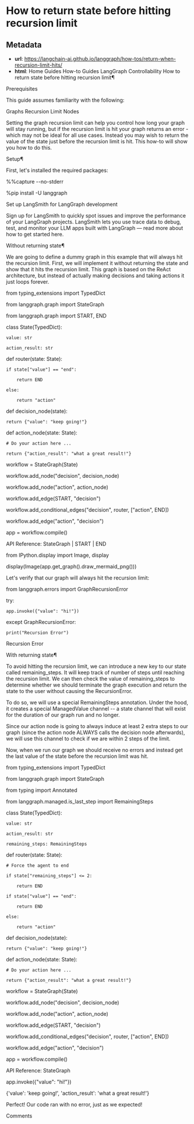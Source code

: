 # How to return state before hitting recursion limit



## Metadata

- **url**: https://langchain-ai.github.io/langgraph/how-tos/return-when-recursion-limit-hits/
- **html**: Home
Guides
How-to Guides
LangGraph
Controllability
How to return state before hitting recursion limit¶

Prerequisites

This guide assumes familiarity with the following:

Graphs
Recursion Limit
Nodes

Setting the graph recursion limit can help you control how long your graph will stay running, but if the recursion limit is hit your graph returns an error - which may not be ideal for all use cases. Instead you may wish to return the value of the state just before the recursion limit is hit. This how-to will show you how to do this.

Setup¶

First, let's installed the required packages:

%%capture --no-stderr

%pip install -U langgraph


Set up LangSmith for LangGraph development

Sign up for LangSmith to quickly spot issues and improve the performance of your LangGraph projects. LangSmith lets you use trace data to debug, test, and monitor your LLM apps built with LangGraph — read more about how to get started here.

Without returning state¶

We are going to define a dummy graph in this example that will always hit the recursion limit. First, we will implement it without returning the state and show that it hits the recursion limit. This graph is based on the ReAct architecture, but instead of actually making decisions and taking actions it just loops forever.

from typing_extensions import TypedDict

from langgraph.graph import StateGraph

from langgraph.graph import START, END





class State(TypedDict):

    value: str

    action_result: str





def router(state: State):

    if state["value"] == "end":

        return END

    else:

        return "action"





def decision_node(state):

    return {"value": "keep going!"}





def action_node(state: State):

    # Do your action here ...

    return {"action_result": "what a great result!"}





workflow = StateGraph(State)

workflow.add_node("decision", decision_node)

workflow.add_node("action", action_node)

workflow.add_edge(START, "decision")

workflow.add_conditional_edges("decision", router, ["action", END])

workflow.add_edge("action", "decision")

app = workflow.compile()


API Reference: StateGraph | START | END

from IPython.display import Image, display



display(Image(app.get_graph().draw_mermaid_png()))


Let's verify that our graph will always hit the recursion limit:

from langgraph.errors import GraphRecursionError



try:

    app.invoke({"value": "hi!"})

except GraphRecursionError:

    print("Recursion Error")

Recursion Error


With returning state¶

To avoid hitting the recursion limit, we can introduce a new key to our state called remaining_steps. It will keep track of number of steps until reaching the recursion limit. We can then check the value of remaining_steps to determine whether we should terminate the graph execution and return the state to the user without causing the RecursionError.

To do so, we will use a special RemainingSteps annotation. Under the hood, it creates a special ManagedValue channel -- a state channel that will exist for the duration of our graph run and no longer.

Since our action node is going to always induce at least 2 extra steps to our graph (since the action node ALWAYS calls the decision node afterwards), we will use this channel to check if we are within 2 steps of the limit.

Now, when we run our graph we should receive no errors and instead get the last value of the state before the recursion limit was hit.

from typing_extensions import TypedDict

from langgraph.graph import StateGraph

from typing import Annotated



from langgraph.managed.is_last_step import RemainingSteps





class State(TypedDict):

    value: str

    action_result: str

    remaining_steps: RemainingSteps





def router(state: State):

    # Force the agent to end

    if state["remaining_steps"] <= 2:

        return END

    if state["value"] == "end":

        return END

    else:

        return "action"





def decision_node(state):

    return {"value": "keep going!"}





def action_node(state: State):

    # Do your action here ...

    return {"action_result": "what a great result!"}





workflow = StateGraph(State)

workflow.add_node("decision", decision_node)

workflow.add_node("action", action_node)

workflow.add_edge(START, "decision")

workflow.add_conditional_edges("decision", router, ["action", END])

workflow.add_edge("action", "decision")

app = workflow.compile()


API Reference: StateGraph

app.invoke({"value": "hi!"})

{'value': 'keep going!', 'action_result': 'what a great result!'}


Perfect! Our code ran with no error, just as we expected!

Comments

